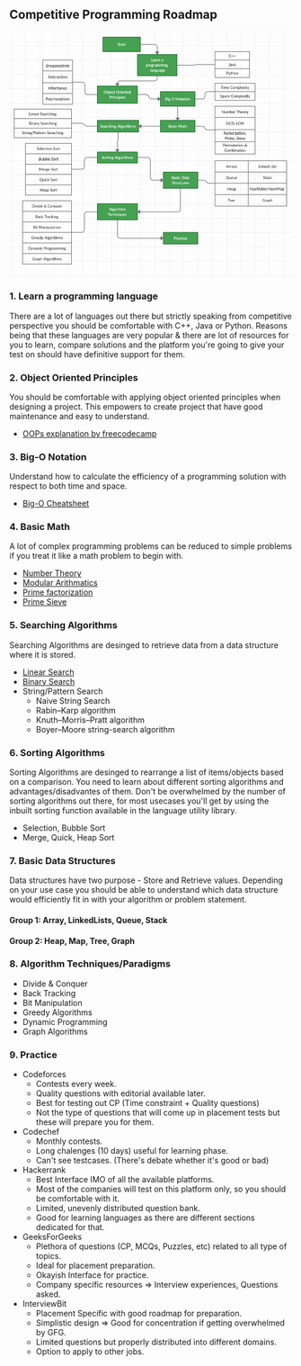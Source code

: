
## Competitive Programming Roadmap

![CP Roadmap](https://raw.githubusercontent.com/Aniket144/preparation-map/master/Competitive%20Roadmap.png)

### 1. Learn a programming language
There are a lot of languages out there but strictly speaking from competitive perspective you should be comfortable with C++, Java or Python. Reasons being that these languages are very popular & there are lot of resources for you to learn, compare solutions and the platform you're going to give your test on should have definitive support for them. 


### 2. Object Oriented Principles
You should be comfortable with applying object oriented principles when designing a project. This empowers to create project that have good maintenance and easy to understand. 
- [OOPs explanation by freecodecamp](https://www.freecodecamp.org/news/object-oriented-programming-concepts-21bb035f7260/)
   
### 3. Big-O Notation
Understand how to calculate the efficiency of a programming solution with respect to both time and space. 
- [Big-O Cheatsheet](https://www.bigocheatsheet.com)

### 4. Basic Math 
A lot of complex programming problems can be reduced to simple problems if you treat it like a math problem to begin with. 
- [Number Theory](https://brilliant.org/wiki/number-theory/)
- [Modular Arithmatics](https://brilliant.org/wiki/modular-arithmetic/)
- [Prime factorization](https://www.geeksforgeeks.org/print-all-prime-factors-of-a-given-number/)
- [Prime Sieve](https://brilliant.org/wiki/sieve-of-eratosthenes)
 
### 5. Searching Algorithms
Searching Algorithms are desinged to retrieve data from a data structure where it is stored. 
- [Linear Search]()
- [Binary Search]()
- String/Pattern Search
    - Naive String Search
    - Rabin–Karp algorithm
    - Knuth–Morris–Pratt algorithm
    - Boyer–Moore string-search algorithm

### 6. Sorting Algorithms
Sorting Algorithms are desinged to rearrange a list of items/objects based on a comparison. You need to learn about different sorting algorithms and advantages/disadvantes of them. Don't be overwhelmed by the number of sorting algorithms out there, for most usecases you'll get by using the inbuilt sorting function available in the language utility library. 
- Selection, Bubble Sort
- Merge, Quick, Heap Sort

### 7. Basic Data Structures
Data structures have two purpose - Store and Retrieve values. Depending on your use case you should be able to understand which data structure would efficiently fit in with your algorithm or problem statement. 
#### Group 1: Array, LinkedLists, Queue, Stack 
#### Group 2: Heap, Map, Tree, Graph

### 8. Algorithm Techniques/Paradigms 
- Divide & Conquer
- Back Tracking
- Bit Manipulation
- Greedy Algorithms
- Dynamic Programming
- Graph Algorithms

### 9. Practice
- Codeforces
    - Contests every week. 
    - Quality questions with editorial available later. 
    - Best for testing out CP (Time constraint + Quality questions)
    - Not the type of questions that will come up in placement tests but these will prepare you for them.
- Codechef   
    - Monthly contests.
    - Long chalenges (10 days) useful for learning phase.
    - Can't see testcases. (There's debate whether it's good or bad)
- Hackerrank 
    - Best Interface IMO of all the available platforms.
    - Most of the companies will test on this platform only, so you should be comfortable with it.
    - Limited, unevenly distributed question bank.
    - Good for learning languages as there are different sections dedicated for that.
- GeeksForGeeks
    - Plethora of questions (CP, MCQs, Puzzles, etc) related to all type of topics. 
    - Ideal for placement preparation.
    - Okayish Interface for practice. 
    - Company specific resources => Interview experiences, Questions asked.
- InterviewBit
    - Placement Specific with good roadmap for preparation.
    - Simplistic design => Good for concentration if getting overwhelmed by GFG.
    - Limited questions but properly distributed into different domains.
    - Option to apply to other jobs.
